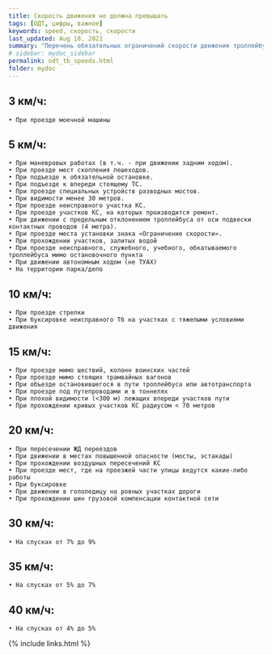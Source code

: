 ```yaml
---
title: Скорость движения не должна превышать
tags: [ОДТ, цифры, важное]
keywords: speed, скорость, скорости
last_updated: Aug 18, 2021
summary: "Перечень обязательных ограничений скорости движения троллейбуса при отсутствии знаков ограничения, из Должностной инструкции водителя троллейбуса Санкт-Петербурга (приложение №8)"
# sidebar: mydoc_sidebar
permalink: odt_tb_speeds.html
folder: mydoc
---
```


## 3 км/ч:

    • При проезде моечной машины    

## 5 км/ч:
    • При маневровых работах (в т.ч. - при движении задним ходом).
    • При проезде мест скопления пешеходов.
    • При подъезде к обязательной остановке.
    • При подъезде к впереди стоящему ТС.
    • При проезде специальных устройств разводных мостов.
    • При видимости менее 30 метров.
    • При проезде неисправного участка КС.
    • При проезде участков КС, на которых производится ремонт.
    • При движении с предельным отклонением троллейбуса от оси подвески контактных проводов (4 метра).
    • При проезде места установки знака «Ограничение скорости».
    • При прохождении участков, залитых водой
    • При проезде неисправного, служебного, учебного, обкатываемого троллейбуса мимо остановочного пункта
    • При движении автономным ходом (не ТУАХ)
    • На территории парка/депо

## 10 км/ч:
    • При проезде стрелки
    • При буксировке неисправного Тб на участках с тяжелыми условиями движения

## 15 км/ч:
    • При проезде мимо шествий, колонн воинских частей
    • При проезде мимо стоящих трамвайных вагонов
    • При объезде остановившегося в пути троллейбуса или автотранспорта
    • При проезде под путепроводами и в тоннелях
    • При плохой видимости (<300 м) лежащих впереди участков пути
    • При прохождении кривых участков КС радиусом < 70 метров

## 20 км/ч:
    • При пересечении ЖД переездов
    • При движении в местах повышенной опасности (мосты, эстакады)
    • При прохождении воздушных пересечений КС
    • При проезде мест, где на проезжей части улицы ведутся какие-либо работы
    • При буксировке
    • При движении в гололедицу на ровных участках дороги
    • При прохождении шин грузовой компенсации контактной сети

## 30 км/ч:
    • На спусках от 7% до 9%

## 35 км/ч:
    • На спусках от 5% до 7%

## 40 км/ч:
    • На спусках от 4% до 5%


{% include links.html %}
